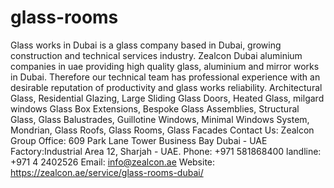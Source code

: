 # glass-rooms
Glass works in Dubai is a glass company based in Dubai, growing construction and technical services industry. Zealcon Dubai aluminium companies in uae providing high quality glass, aluminium and mirror works in Dubai. Therefore our technical team has professional experience with an desirable reputation of productivity and glass works reliability. Architectural Glass, Residential Glazing, Large Sliding Glass Doors, Heated Glass, milgard windows Glass Box Extensions, Bespoke Glass Assemblies, Structural Glass, Glass Balustrades, Guillotine Windows, Minimal Windows System, Mondrian, Glass Roofs, Glass Rooms, Glass Facades  Contact Us: Zealcon Group Office: 609 Park Lane Tower Business Bay Dubai - UAE Factory:Industrial Area 12, Sharjah - UAE. Phone: +971 581868400 landline: +971 4 2402526 Email: info@zealcon.ae Website: https://zealcon.ae/service/glass-rooms-dubai/
